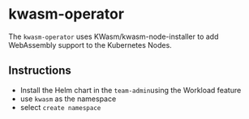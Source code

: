 # kwasm-operator

The `kwasm-operator` uses KWasm/kwasm-node-installer to add WebAssembly support to the Kubernetes Nodes.

## Instructions


- Install the Helm chart in the `team-admin`using the Workload feature
- use `kwasm` as the namespace
- select `create namespace`